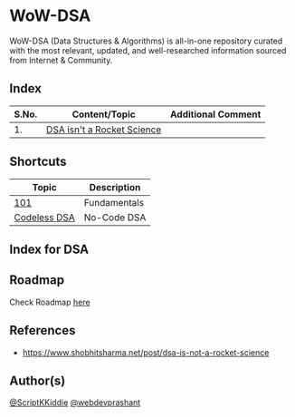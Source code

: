 # WoW-DSA

WoW-DSA (Data Structures & Algorithms) is all-in-one repository curated with the most relevant, updated, and well-researched information sourced from Internet &amp; Community.

## Index

S.No. | Content/Topic | Additional Comment
--- | --- | ---
1\. | [DSA isn't a Rocket Science](https://www.shobhitsharma.net/post/dsa-is-not-a-rocket-science) | 

## Shortcuts

Topic | Description
--- | ---
[101](101/README.MD) | Fundamentals
[Codeless DSA](Codeless/README.MD) | No-Code DSA

## Index for DSA

## Roadmap

Check Roadmap [here](_Roadmap/README.MD)

## References
- https://www.shobhitsharma.net/post/dsa-is-not-a-rocket-science

## Author(s)

[@ScriptKKiddie](https://github.com/ScriptKKiddie)
[@webdevprashant](https://github.com/webdevprashant)
